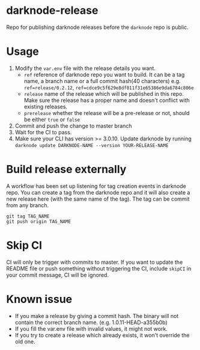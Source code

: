 # darknode-release

Repo for publishing darknode releases before the `darknode` repo is public. 

# Usage 

1. Modify the `var.env` file with the release details you want. 
   - `ref` reference of darknode repo you want to build. It can be a tag name, a branch name or a full commit hash(40 characters)
     e.g. `ref=release/0.2.12`, `ref=cdce9c5f629e8df011f31e65386e9da6784c806e`
   - `release`  name of the release which will be published in this repo.
      Make sure the release has a proper name and doesn't conflict with existing releases.
   - `prerelease` whether the release will be a pre-release or not, should be either `true` or `false` 
2. Commit and push the change to master branch 
3. Wait for the CI to pass. 
4. Make sure your CLI has version >= 3.0.10. Update darknode by running `darknode update DARKNODE-NAME --version YOUR-RELEASE-NAME` 

# Build release externally

A workflow has been set up listening for tag creation events in darknode repo. 
You can create a tag from the darknode repo and it will also create a new release here (with the same name of the tag).
The tag can be commit from any branch. 
```shell
git tag TAG_NAME
git push origin TAG_NAME
```

# Skip CI

CI will only be trigger with commits to master. If you want to update the README file or push something without triggering the CI, include `skipCI` in your commit message, CI will be ignored. 

# Known issue

- If you make a release by giving a commit hash. The binary will not contain the correct branch name. (e.g. 1.0.11-HEAD-a355b0b)
- If you fill the var.env file with invalid values, it might not work.
- If you try to create a release which already exists, it won't override the old one. 
